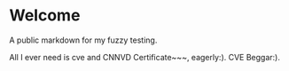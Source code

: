 # Welcome

A public markdown for my fuzzy testing.

All I ever need is cve and CNNVD Certificate~~~, eagerly:). CVE Beggar:).